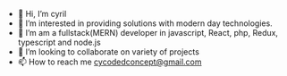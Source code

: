 - 👋 Hi, I’m cyril
- 👀 I’m interested in providing solutions with modern day technologies.
- 🌱 I’m am a fullstack(MERN) developer in javascript, React, php, Redux, typescript and node.js
- 💞️ I’m looking to collaborate on variety of projects
- 📫 How to reach me cycodedconcept@gmail.com

<!---
cycodedconcept/cycodedconcept is a ✨ special ✨ repository because its `README.md` (this file) appears on your GitHub profile.
You can click the Preview link to take a look at your changes.
--->
